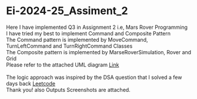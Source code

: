 # Ei-2024-25_Assiment_2
Here I have implemented Q3 in Assignment 2 i.e,
Mars Rover Programming<br>
I have tried my best to implement Command and Composite Pattern<br>
The Command pattern is implemented by MoveCommand, TurnLeftCommand and TurnRightCommand Classes<br>
The Composite pattern is implemented by MarseRoverSimulation, Rover and Grid<br>
Please refer to the attached UML diagram <a href="https://github.com/SurajNaidu0/Ei-2024-25_Assiment_2/blob/main/UpdatedUMLdiagramforMarsRover.png">Link</a><br><br>
The logic approach was inspired by the DSA question that I solved a few days back <a href="https://github.com/SurajNaidu0/Ei-2024-25_Assiment_2/blob/main/LogicRefFromMyLeetcode.png">Leetcode</a><br>
Thank you! also Outputs Screenshots are attached.


